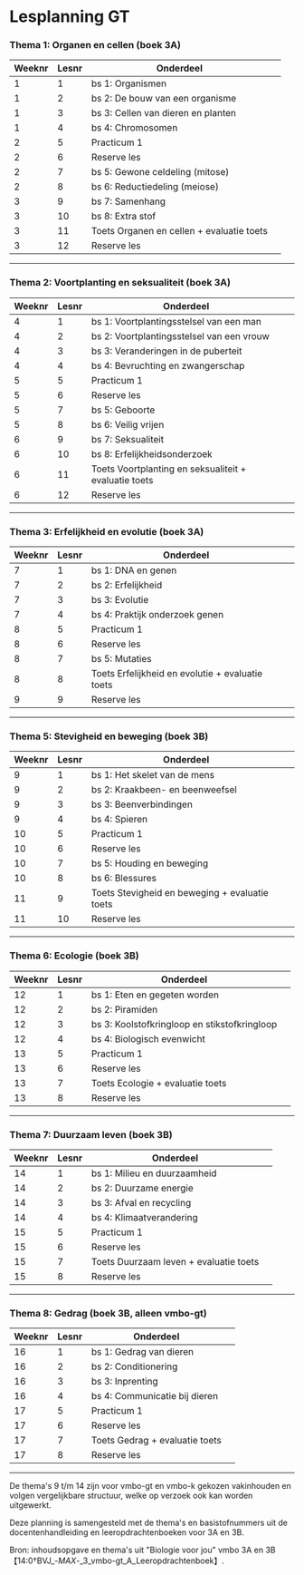 # Lesplanning GT



### Thema 1: Organen en cellen (boek 3A)

| Weeknr | Lesnr | Onderdeel                                |       |
|--------|-------|-----------------------------------------|-------|
| 1      | 1     | bs 1: Organismen                       |       |
| 1      | 2     | bs 2: De bouw van een organisme         |       |
| 1      | 3     | bs 3: Cellen van dieren en planten      |       |
| 1      | 4     | bs 4: Chromosomen                      |       |
| 2      | 5     | Practicum 1                           |       |
| 2      | 6     | Reserve les                          |       |
| 2      | 7     | bs 5: Gewone celdeling (mitose)       |       |
| 2      | 8     | bs 6: Reductiedeling (meiose)          |       |
| 3      | 9     | bs 7: Samenhang                       |       |
| 3      | 10    | bs 8: Extra stof                      |       |
| 3      | 11    | Toets Organen en cellen + evaluatie toets |       |
| 3      | 12    | Reserve les                          |       |

---

### Thema 2: Voortplanting en seksualiteit (boek 3A)

| Weeknr | Lesnr | Onderdeel                                  |       |
|--------|-------|---------------------------------------------|-------|
| 4      | 1     | bs 1: Voortplantingsstelsel van een man      |       |
| 4      | 2     | bs 2: Voortplantingsstelsel van een vrouw    |       |
| 4      | 3     | bs 3: Veranderingen in de puberteit           |       |
| 4      | 4     | bs 4: Bevruchting en zwangerschap             |       |
| 5      | 5     | Practicum 1                                 |       |
| 5      | 6     | Reserve les                                |       |
| 5      | 7     | bs 5: Geboorte                             |       |
| 5      | 8     | bs 6: Veilig vrijen                        |       |
| 6      | 9     | bs 7: Seksualiteit                         |       |
| 6      | 10    | bs 8: Erfelijkheidsonderzoek               |       |
| 6      | 11    | Toets Voortplanting en seksualiteit + evaluatie toets |       |
| 6      | 12    | Reserve les                              |       |

---

### Thema 3: Erfelijkheid en evolutie (boek 3A)

| Weeknr | Lesnr | Onderdeel                                  |       |
|--------|-------|---------------------------------------------|-------|
| 7      | 1     | bs 1: DNA en genen                           |       |
| 7      | 2     | bs 2: Erfelijkheid                           |       |
| 7      | 3     | bs 3: Evolutie                               |       |
| 7      | 4     | bs 4: Praktijk onderzoek genen               |       |
| 8      | 5     | Practicum 1                                 |       |
| 8      | 6     | Reserve les                                |       |
| 8      | 7     | bs 5: Mutaties                              |       |
| 8      | 8     | Toets Erfelijkheid en evolutie + evaluatie toets |       |
| 9      | 9     | Reserve les                              |       |

---

### Thema 5: Stevigheid en beweging (boek 3B)

| Weeknr | Lesnr | Onderdeel                                  |       |
|--------|-------|---------------------------------------------|-------|
| 9      | 1     | bs 1: Het skelet van de mens                |       |
| 9      | 2     | bs 2: Kraakbeen- en beenweefsel             |       |
| 9      | 3     | bs 3: Beenverbindingen                      |       |
| 9      | 4     | bs 4: Spieren                              |       |
| 10     | 5     | Practicum 1                               |       |
| 10     | 6     | Reserve les                              |       |
| 10     | 7     | bs 5: Houding en beweging                   |       |
| 10     | 8     | bs 6: Blessures                          |       |
| 11     | 9     | Toets Stevigheid en beweging + evaluatie toets |       |
| 11     | 10    | Reserve les                            |       |

---

### Thema 6: Ecologie (boek 3B)

| Weeknr | Lesnr | Onderdeel                                  |       |
|--------|-------|---------------------------------------------|-------|
| 12     | 1     | bs 1: Eten en gegeten worden                |       |
| 12     | 2     | bs 2: Piramiden                            |       |
| 12     | 3     | bs 3: Koolstofkringloop en stikstofkringloop |       |
| 12     | 4     | bs 4: Biologisch evenwicht                   |       |
| 13     | 5     | Practicum 1                               |       |
| 13     | 6     | Reserve les                              |       |
| 13     | 7     | Toets Ecologie + evaluatie toets             |       |
| 13     | 8     | Reserve les                            |       |

---

### Thema 7: Duurzaam leven (boek 3B)

| Weeknr | Lesnr | Onderdeel                                  |       |
|--------|-------|---------------------------------------------|-------|
| 14     | 1     | bs 1: Milieu en duurzaamheid                 |       |
| 14     | 2     | bs 2: Duurzame energie                      |       |
| 14     | 3     | bs 3: Afval en recycling                     |       |
| 14     | 4     | bs 4: Klimaatverandering                     |       |
| 15     | 5     | Practicum 1                               |       |
| 15     | 6     | Reserve les                              |       |
| 15     | 7     | Toets Duurzaam leven + evaluatie toets       |       |
| 15     | 8     | Reserve les                            |       |

---

### Thema 8: Gedrag (boek 3B, alleen vmbo-gt)

| Weeknr | Lesnr | Onderdeel                                  |       |
|--------|-------|---------------------------------------------|-------|
| 16     | 1     | bs 1: Gedrag van dieren                      |       |
| 16     | 2     | bs 2: Conditionering                        |       |
| 16     | 3     | bs 3: Inprenting                            |       |
| 16     | 4     | bs 4: Communicatie bij dieren               |       |
| 17     | 5     | Practicum 1                               |       |
| 17     | 6     | Reserve les                              |       |
| 17     | 7     | Toets Gedrag + evaluatie toets               |       |
| 17     | 8     | Reserve les                            |       |

---

De thema's 9 t/m 14 zijn voor vmbo-gt en vmbo-k gekozen vakinhouden en volgen vergelijkbare structuur, welke op verzoek ook kan worden uitgewerkt.

Deze planning is samengesteld met de thema's en basistofnummers uit de docentenhandleiding en leeropdrachtenboeken voor 3A en 3B.

Bron: inhoudsopgave en thema's uit "Biologie voor jou" vmbo 3A en 3B【14:0†BVJ_-_MAX_-_3_vmbo-gt_A_Leeropdrachtenboek】.
